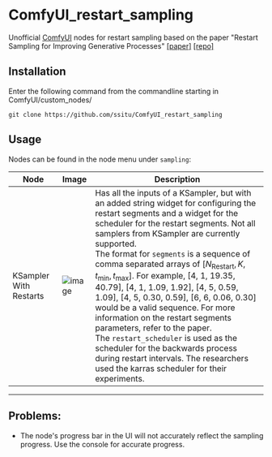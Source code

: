 # ComfyUI_restart_sampling
Unofficial [ComfyUI](https://github.com/comfyanonymous/ComfyUI) nodes for restart sampling based on the paper "Restart Sampling for Improving Generative Processes" 
[[paper]](https://arxiv.org/abs/2306.14878) [[repo]](https://github.com/Newbeeer/diffusion_restart_sampling)

## Installation

Enter the following command from the commandline starting in ComfyUI/custom_nodes/
```
git clone https://github.com/ssitu/ComfyUI_restart_sampling
```

## Usage

Nodes can be found in the node menu under `sampling`:

|Node|Image|Description|
| --- | --- | --- |
| KSampler With Restarts | ![image](https://github.com/ssitu/ComfyUI_restart_sampling/assets/57548627/7696da21-ea8c-4263-91a9-658d0f87dc47) | Has all the inputs of a KSampler, but with an added string widget for configuring the restart segments and a widget for the scheduler for the restart segments. Not all samplers from KSampler are currently supported. <br>The format for `segments` is a sequence of comma separated arrays of ${[N_{\textrm{Restart}}, K, t_{\textrm{min}}, t_{\textrm{max}}]}$. For example, [4, 1, 19.35, 40.79], [4, 1, 1.09, 1.92], [4, 5, 0.59, 1.09], [4, 5, 0.30, 0.59], [6, 6, 0.06, 0.30] would be a valid sequence. For more information on the restart segments parameters, refer to the paper. <br>The `restart_scheduler` is used as the scheduler for the backwards process during restart intervals. The researchers used the karras scheduler for their experiments. |

---

## Problems:
- The node's progress bar in the UI will not accurately reflect the sampling progress. Use the console for accurate progress.
